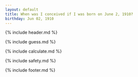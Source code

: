 ```yaml
---
layout: default
title: When was I conceived if I was born on June 2, 1910?
birthday: Jun 02, 1910
---
```


{% include header.md %}

{% include guess.md %}

{% include calculate.md %}

{% include safety.md %}

{% include footer.md %}



